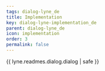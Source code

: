 ```yaml
---
tags: dialog-lyne_de
title: Implementation
key: dialog-lyne-implementation_de
parent: dialog-lyne_de
icon: implementation
order: 3
permalink: false  
---
```

{{ lyne.readmes.dialog.dialog | safe }}


